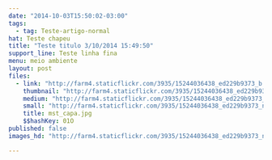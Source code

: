 ```yaml
---
date: "2014-10-03T15:50:02-03:00"
tags:
  - tag: Teste-artigo-normal
hat: Teste chapeu
title: "Teste titulo 3/10/2014 15:49:50"
support_line: Teste linha fina
menu: meio ambiente
layout: post
files:
  - link: "http://farm4.staticflickr.com/3935/15244036438_ed229b9373_b.jpg"
    thumbnail: "http://farm4.staticflickr.com/3935/15244036438_ed229b9373_t.jpg"
    medium: "http://farm4.staticflickr.com/3935/15244036438_ed229b9373_z.jpg"
    small: "http://farm4.staticflickr.com/3935/15244036438_ed229b9373_n.jpg"
    title: mst_capa.jpg
    $$hashKey: 01O
published: false
images_hd: "http://farm4.staticflickr.com/3935/15244036438_ed229b9373_n.jpg"

---
```

